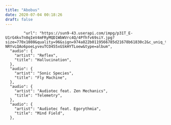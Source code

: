 ```yaml
---
title: "Abobus"
date: 2020-07-04 00:18:26
draft: false
---
```


            "url": "https://sun9-43.userapi.com/impg/p31T_E-U1rG4kv7n0qIeV4mFRyMQD1WbWVrc4Q/4Pfhfv69siY.jpg?size=770x1080&quality=96&sign=974a822b0119566785d21678b61830c2&c_uniq_tag=LGF22IeZ-NRYvLQAo6poeLyveuTCO455xGSkHYTLoew&type=album",
      "audio": {
        "artist": "Reflex",
        "title": "Hallucination",
      },
      "audio": {
        "artist": "Sonic Species",
        "title": "Fly Machine",
      },
      "audio": {
        "artist": "Audiotec feat. Zen Mechanics",
        "title": "Telemetry",
      },
      "audio": {
        "artist": "Audiotec feat. Egorythmia",
        "title": "Mind Field",
      },
